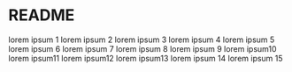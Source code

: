 # README

lorem ipsum 1
lorem ipsum 2
lorem ipsum 3
lorem ipsum 4
lorem ipsum 5
lorem ipsum 6
lorem ipsum 7
lorem ipsum 8
lorem ipsum 9
lorem ipsum10
lorem ipsum11
lorem ipsum12
lorem ipsum13
lorem ipsum 14
lorem ipsum 15


